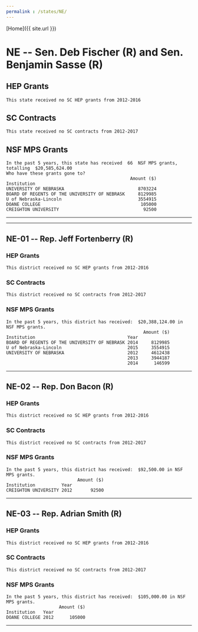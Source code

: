 ```yaml
---
permalink : /states/NE/
---
```


[Home]({{ site.url }})
# NE -- Sen. Deb Fischer (R) and  Sen. Benjamin Sasse (R)
## HEP Grants
```
This state received no SC HEP grants from 2012-2016
```
## SC Contracts
```
This state received no SC contracts from 2012-2017
```
## NSF MPS Grants
```
In the past 5 years, this state has received  66  NSF MPS grants, totalling  $20,585,624.00
Who have these grants gone to?
                                               Amount ($)
Institution                                              
UNIVERSITY OF NEBRASKA                            8703224
BOARD OF REGENTS OF THE UNIVERSITY OF NEBRASK     8129985
U of Nebraska-Lincoln                             3554915
DOANE COLLEGE                                      105000
CREIGHTON UNIVERSITY                                92500
```
---
---
## NE-01 -- Rep. Jeff Fortenberry (R)
### HEP Grants
```
This district received no SC HEP grants from 2012-2016
```
### SC Contracts
```
This district received no SC contracts from 2012-2017
```
### NSF MPS Grants
```
In the past 5 years, this district has received:  $20,388,124.00 in NSF MPS grants.
                                                    Amount ($)
Institution                                   Year            
BOARD OF REGENTS OF THE UNIVERSITY OF NEBRASK 2014     8129985
U of Nebraska-Lincoln                         2015     3554915
UNIVERSITY OF NEBRASKA                        2012     4612438
                                              2013     3944187
                                              2014      146599
```
---
## NE-02 -- Rep. Don Bacon (R)
### HEP Grants
```
This district received no SC HEP grants from 2012-2016
```
### SC Contracts
```
This district received no SC contracts from 2012-2017
```
### NSF MPS Grants
```
In the past 5 years, this district has received:  $92,500.00 in NSF MPS grants.
                           Amount ($)
Institution          Year            
CREIGHTON UNIVERSITY 2012       92500
```
---
## NE-03 -- Rep. Adrian Smith (R)
### HEP Grants
```
This district received no SC HEP grants from 2012-2016
```
### SC Contracts
```
This district received no SC contracts from 2012-2017
```
### NSF MPS Grants
```
In the past 5 years, this district has received:  $105,000.00 in NSF MPS grants.
                    Amount ($)
Institution   Year            
DOANE COLLEGE 2012      105000
```
---
